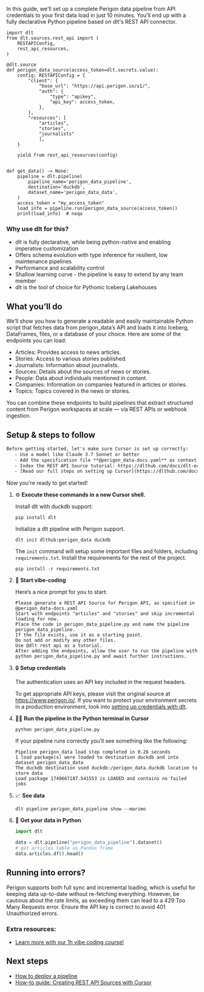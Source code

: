In this guide, we'll set up a complete Perigon data pipeline from API credentials to your first data load in just 10 minutes. You'll end up with a fully declarative Python pipeline based on dlt's REST API connector.

```python-outcome
import dlt
from dlt.sources.rest_api import (
    RESTAPIConfig,
    rest_api_resources,
)

@dlt.source
def perigon_data_source(access_token=dlt.secrets.value):
    config: RESTAPIConfig = {
        "client": {
            "base_url": "https://api.perigon.io/v1/",
            "auth": {
                "type": "apikey",
                "api_key": access_token,
            },
        },
        "resources": [
            "articles",
            "stories",
            "journalists"
            ],
    }

    yield from rest_api_resources(config)


def get_data() -> None:
    pipeline = dlt.pipeline(
        pipeline_name='perigon_data_pipeline',
        destination='duckdb',
        dataset_name='perigon_data_data', 
    )
    access_token = "my_access_token"
    load_info = pipeline.run(perigon_data_source(access_token))
    print(load_info)  # noqa
```

### Why use dlt for this?

- dlt is fully declarative, while being python-native and enabling imperative customization
- Offers schema evolution with type inference for resilient, low maintenance pipelines
- Performance and scalability control
- Shallow learning curve - the pipeline is easy to extend by any team member
- dlt is the tool of choice for Pythonic Iceberg Lakehouses

## What you’ll do

We’ll show you how to generate a readable and easily maintainable Python script that fetches data from perigon_data’s API and loads it into Iceberg, DataFrames, files, or a database of your choice. Here are some of the endpoints you can load:

- Articles: Provides access to news articles.
- Stories: Access to various stories published.
- Journalists: Information about journalists.
- Sources: Details about the sources of news or stories.
- People: Data about individuals mentioned in content.
- Companies: Information on companies featured in articles or stories.
- Topics: Topics covered in the news or stories.

You can combine these endpoints to build pipelines that extract structured content from Perigon workspaces at scale — via REST APIs or webhook ingestion.

## Setup & steps to follow

```default
Before getting started, let's make sure Cursor is set up correctly:
   - Use a model like Claude 3.7 Sonnet or better
   - Add the specification file **@perigon_data-docs.yaml** as context
   - Index the REST API Source tutorial: https://dlthub.com/docs/dlt-ecosystem/verified-sources/rest_api/ and add it to context as **@dlt rest api**
   - [Read our full steps on setting up Cursor](https://dlthub.com/docs/dlt-ecosystem/llm-tooling/cursor-restapi#23-configuring-cursor-with-documentation)
```

Now you're ready to get started! 

1. ⚙️ **Execute these commands in a new Cursor shell.**
    
    Install dlt with duckdb support:
    ```shell
    pip install dlt
    ```

    Initialize a dlt pipeline with Perigon support.
    ```shell
    dlt init dlthub:perigon_data duckdb
    ```

    The `init` command will setup some important files and folders, including `requirements.txt`. Install the requirements for the rest of the project.
    ```shell
    pip install -r requirements.txt
    ```
    
2. 🤠 **Start vibe-coding**
    
    Here’s a nice prompt for you to start: 
    
    ```prompt
    Please generate a REST API Source for Perigon API, as specified in @perigon_data-docs.yaml 
    Start with endpoints "articles" and "stories" and skip incremental loading for now. 
    Place the code in perigon_data_pipeline.py and name the pipeline perigon_data_pipeline. 
    If the file exists, use it as a starting point. 
    Do not add or modify any other files. 
    Use @dlt rest api as a tutorial. 
    After adding the endpoints, allow the user to run the pipeline with python perigon_data_pipeline.py and await further instructions.
    ```

    
3. 🔒 **Setup credentials** 
    
    The authentication uses an API key included in the request headers.
    
    To get appropriate API keys, please visit the original source at https://www.perigon.io/.
    If you want to protect your environment secrets in a production environment, look into [setting up credentials with dlt](https://dlthub.com/docs/walkthroughs/add_credentials).
    
4. 🏃‍♀️ **Run the pipeline in the Python terminal in Cursor**
    
    ```shell
    python perigon_data_pipeline.py
    ```
    
    If your pipeline runs correctly you’ll see something like the following:
    
    ```shell
    Pipeline perigon_data load step completed in 0.26 seconds
    1 load package(s) were loaded to destination duckdb and into dataset perigon_data_data
    The duckdb destination used duckdb:/perigon_data.duckdb location to store data
    Load package 1749667187.541553 is LOADED and contains no failed jobs
    ```
    
5. 📈 **See data**
    
    ```shell
    dlt pipeline perigon_data_pipeline show --marimo
    ```
    
6. 🐍 **Get your data in Python**
    
    ```python
    import dlt

   data = dlt.pipeline("perigon_data_pipeline").dataset()
   # get articles table as Pandas frame
   data.articles.df().head()
    ```

## Running into errors?

Perigon supports both full sync and incremental loading, which is useful for keeping data up-to-date without re-fetching everything. However, be cautious about the rate limits, as exceeding them can lead to a 429 Too Many Requests error. Ensure the API key is correct to avoid 401 Unauthorized errors.

### Extra resources:

- [Learn more with our 1h vibe coding course!](https://www.youtube.com/watch?v=GGid70rnJuM)

## Next steps

- [How to deploy a pipeline](https://dlthub.com/docs/walkthroughs/deploy-a-pipeline)
- [How-to guide: Creating REST API Sources with Cursor](https://dlthub.com/docs/dlt-ecosystem/llm-tooling/cursor-restapi)